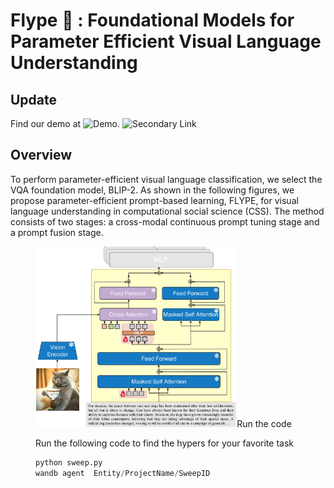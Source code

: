 # Flype :flying_disc: : Foundational Models for Parameter Efficient Visual Language Understanding

## Update
Find our demo at ![Demo](https://6ca8e92afa2a7ec034.gradio.live/). ![Secondary Link](flype.mtop.uk:7007)
## Overview
To perform parameter-efficient visual language classification, we select the VQA foundation model, BLIP-2. 
As shown in the following figures, we propose parameter-efficient prompt-based learning, FLYPE, for visual language understanding in computational social science (CSS). 
The method consists of two stages: a cross-modal continuous prompt tuning stage and a prompt fusion stage.
<figure>
<img src="./assets/flype.png" style="width: 76%;/>
    <figcaption>The universal model architecture of FLYPE, cross-modal prompt tuning for large visual language models</figcaption>
</figure>
<figure>
<img src="./assets/prompt_fusion.png" style="width: 76%;/>
    <figcaption>Prompt fusion for multi-task learning</figcaption>
</figure>

## Run the code
Run the following code to find the hypers for your favorite task
```python
python sweep.py
wandb agent  Entity/ProjectName/SweepID
```